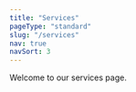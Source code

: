 ```yaml
---
title: "Services"
pageType: "standard"
slug: "/services"
nav: true
navSort: 3
---
```


Welcome to our services page.
